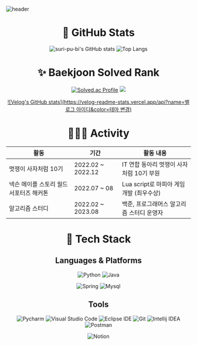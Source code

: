 ![header](https://capsule-render.vercel.app/api?type=waving&color=ffb8c6&height=300&section=header&text=Sumi's%20Github!&fontSize=60&desc=Backend%20Developer)



<div align = center>

# 👜 GitHub Stats
![suri-pu-bi's GitHub stats](https://github-readme-stats.vercel.app/api?username=suri-pu-bi&show_icons=true)
![Top Langs](https://github-readme-stats.vercel.app/api/top-langs/?username=suri-pu-bi&layout=compact)

# ✨ Baekjoon Solved Rank
[![Solved.ac Profile](http://mazassumnida.wtf/api/v2/generate_badge?boj=ymg0987)](https://solved.ac/ymg0987/)
<img src="http://mazandi.herokuapp.com/api?handle=ymg0987&theme=warm"/>



[![Velog's GitHub stats](https://velog-readme-stats.vercel.app/api?name=벨로그 아이디&color=테마 변경)](https://velog.io/@kirise)

# 🏄🏻‍♀️ Activity 
|활동|기간|활동 내용|
|------|---|-----|
|멋쟁이 사자처럼 10기|2022.02 ~ 2022.12|IT 연합 동아리 멋쟁이 사자처럼 10기 부원|
|넥슨 메이플 스토리 월드 서포터즈 해커톤|2022.07 ~ 08|Lua script로 마피아 게임 개발 (최우수상)|
|알고리즘 스터디|2022.02 ~ 2023.08|백준, 프로그래머스 알고리즘 스터디 운영자|


 # 🔨 Tech Stack 
 ## Languages & Platforms
 ![Python](https://img.shields.io/badge/Python-3776AB.svg?&style=for-the-badge&logo=Python&logoColor=white)
 ![Java](https://img.shields.io/badge/Java-007396.svg?&style=for-the-badge&logo=Java&logoColor=white)

 ![Spring](https://img.shields.io/badge/Spring-6DB33F.svg?&style=for-the-badge&logo=Python&logoColor=white)
 ![Mysql](https://img.shields.io/badge/Mysql-4479A1.svg?&style=for-the-badge&logo=Python&logoColor=white)

 ## Tools
 ![Pycharm](https://img.shields.io/badge/Pycharm-000000.svg?&style=for-the-badge&logo=Git&logoColor=white)
 ![Visual Studio Code](https://img.shields.io/badge/Visual%20Studio%20Code-007ACC.svg?&style=for-the-badge&logo=Visual%20Studio%20Code&logoColor=white)
 ![Eclipse IDE](https://img.shields.io/badge/Eclipse%20IDE-2C2255.svg?&style=for-the-badge&logo=Eclipse%20IDE&logoColor=white)
 ![Git](https://img.shields.io/badge/Git-F05032.svg?&style=for-the-badge&logo=Git&logoColor=white)
 ![Intellij IDEA](https://img.shields.io/badge/Intellij%20IDEA-000000.svg?&style=for-the-badge&logo=Visual%20Studio%20Code&logoColor=white)
 ![Postman](https://img.shields.io/badge/Postman-FF6C37.svg?&style=for-the-badge&logo=Git&logoColor=white)


 ![Notion](https://img.shields.io/badge/Notion-000000.svg?&style=for-the-badge&logo=Git&logoColor=white)


 </div>

